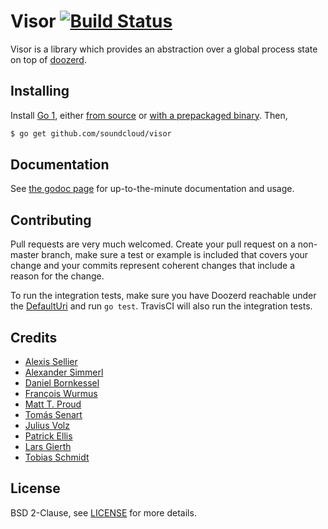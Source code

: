 # Visor [![Build Status][1]][2]

Visor is a library which provides an abstraction over a global process state on top of [doozerd][3].

[1]: https://secure.travis-ci.org/soundcloud/visor.png
[2]: http://travis-ci.org/soundcloud/visor
[3]: https://github.com/ha/doozerd

## Installing

Install [Go 1][4], either [from source][5] or [with a prepackaged binary][6].
Then,

```bash
$ go get github.com/soundcloud/visor
```

[4]: http://golang.org
[5]: http://golang.org/doc/install/source
[6]: http://golang.org/doc/install

## Documentation

See [the godoc page](http://godoc.org/github.com/soundcloud/visor) for up-to-the-minute documentation and usage.

## Contributing

Pull requests are very much welcomed.  Create your pull request on a non-master branch, make sure a test or example is included that covers your change and your commits represent coherent changes that include a reason for the change.

To run the integration tests, make sure you have Doozerd reachable under the [DefaultUri][7] and run `go test`. TravisCI will also run the integration tests.

[7]: https://github.com/soundcloud/visor/blob/master/visor.go#L46

## Credits

* [Alexis Sellier][8]
* [Alexander Simmerl][9]
* [Daniel Bornkessel][10]
* [François Wurmus][11]
* [Matt T. Proud][12]
* [Tomás Senart][13]
* [Julius Volz][14]
* [Patrick Ellis][15]
* [Lars Gierth][16]
* [Tobias Schmidt][17]

[8]: https://github.com/cloudhead
[9]: https://github.com/xla
[10]: https://github.com/kesselborn
[11]: https://github.com/fronx
[12]: https://github.com/matttproud-soundcloud
[13]: https://github.com/tsenart
[14]: https://github.com/juliusv
[15]: https://github.com/pje
[16]: https://github.com/lgierth
[17]: https://github.com/grobie

## License

BSD 2-Clause, see [LICENSE][18] for more details.

[18]: https://github.com/soundcloud/cotterpin/blob/master/LICENSE
